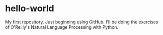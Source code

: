 # hello-world
My first repository.
Just beginning using GitHub.
I'll be doing the exercises of O'Reilly's Natural Language Processing with Python.

